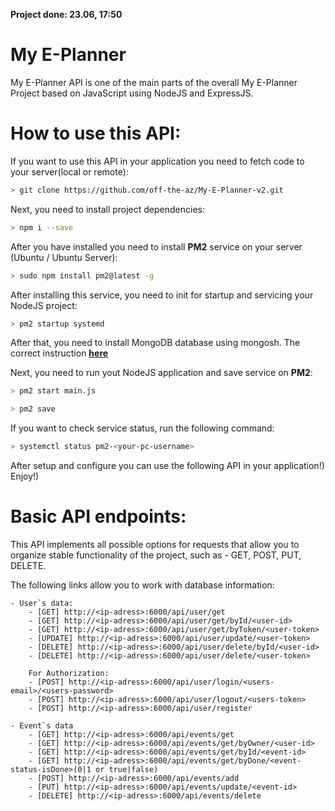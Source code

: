 <b>Project done: 23.06, 17:50</b>

# My E-Planner

My E-Planner API is one of the main parts of the overall My E-Planner Project based on JavaScript using NodeJS and ExpressJS.

# How to use this API:

If you want to use this API in your application you need to fetch code to your server(local or remote):

```bash
> git clone https://github.com/off-the-az/My-E-Planner-v2.git
```

Next, you need to install project dependencies:

```bash
> npm i --save
```

After you have installed you need to install <b>PM2</b> service on your server (Ubuntu / Ubuntu Server):

```bash
> sudo npm install pm2@latest -g
```

After installing this service, you need to init for startup and servicing your NodeJS project:

```bash
> pm2 startup systemd
```

After that, you need to install MongoDB database using mongosh. The correct instruction <a href="https://www.digitalocean.com/community/tutorials/how-to-install-mongodb-on-ubuntu-20-04"><b>here</b></a>

Next, you need to run yout NodeJS application and save service on <b>PM2</b>:

```bash
> pm2 start main.js
```

```bash
> pm2 save
```

If you want to check service status, run the following command:

```bash
> systemctl status pm2-<your-pc-username>
```

After setup and configure you can use the following API in your application!) Enjoy!)


# Basic API endpoints:

This API implements all possible options for requests that allow you to organize stable functionality of the project, such as - GET, POST, PUT, DELETE.

The following links allow you to work with database information:

    - User`s data:
        - [GET] http://<ip-adress>:6000/api/user/get
        - [GET] http://<ip-adress>:6000/api/user/get/byId/<user-id>
        - [GET] http://<ip-adress>:6000/api/user/get/byToken/<user-token>
        - [UPDATE] http://<ip-adress>:6000/api/user/update/<user-token>
        - [DELETE] http://<ip-adress>:6000/api/user/delete/byId/<user-id>
        - [DELETE] http://<ip-adress>:6000/api/user/delete/<user-token>

        For Authorization:
        - [POST] http://<ip-adress>:6000/api/user/login/<users-email>/<users-password>
        - [POST] http://<ip-adress>:6000/api/user/logout/<users-token>
        - [POST] http://<ip-adress>:6000/api/user/register

    - Event`s data
        - [GET] http://<ip-adress>:6000/api/events/get
        - [GET] http://<ip-adress>:6000/api/events/get/byOwner/<user-id>
        - [GET] http://<ip-adress>:6000/api/events/get/byId/<event-id>
        - [GET] http://<ip-adress>:6000/api/events/get/byDone/<event-status-isDone>(0|1 or true|false)
        - [POST] http://<ip-adress>:6000/api/events/add
        - [PUT] http://<ip-adress>:6000/api/events/update/<event-id>
        - [DELETE] http://<ip-adress>:6000/api/events/delete